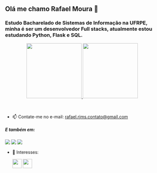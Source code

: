 ## Olá me chamo Rafael Moura 👋
### Estudo Bacharelado de Sistemas de Informação na UFRPE, minha é ser um desenvolvedor Full stacks, atualmente estou estudando Python, Flask e SQL.
<a href="https://github.com/rafaelmos"> 
<div align="center">
  <img height="180em" src="https://github-readme-stats.vercel.app/api?username=rafaelmos&show_icons=true&theme=gruvbox&include_all_commits=true&count_private=true"/>
  <img height="180em" src="https://github-readme-stats.vercel.app/api/top-langs/?username=rafaelmos&layout=compact&langs_count=7&theme=gruvbox"/>
</div>  <br>   <br></a>
  
  
- 📫 Contate-me no e-mail: rafael.rjms.contato@gmail.com
##### E também em:
  
  <div> 
  <a href="https://www.instagram.com/rafaelmos.js/" target="_blank"><img src="https://img.shields.io/badge/-Instagram-%23E4405F?style=for-the-badge&logo=instagram&logoColor=white" target="_blank"></a>
  <a href = "mailto:rafael.rjms.contato@gmail.com"><img src="https://img.shields.io/badge/-Gmail-%23333?style=for-the-badge&logo=gmail&logoColor=white" target="_blank"></a>
  <a href="https://www.linkedin.com/in/rafaelmos-moura/" target="_blank"><img src="https://img.shields.io/badge/-LinkedIn-%230077B5?style=for-the-badge&logo=linkedin&logoColor=white" target="_blank"></a>  
</div></a> 

- 📖 Interesses:

  <div>
  <img height="30em" src="https://img.shields.io/badge/Flask-000000?style=for-the-badge&logo=flask&logoColor=white"/> 
  <img height="30em" src="https://img.shields.io/badge/PostgreSQL-316192?style=for-the-badge&logo=postgresql&logoColor=white"/>
 <!--<img height="30em" src="https://img.shields.io/badge/jQuery-0769AD?style=for-the-badge&logo=jquery&logoColor=white"/>-->
  
</div>



<!--
  <img height="30em" src=""/>
  <a href="https://github.com/rafaelmos">

**Rafaelmos/Rafaelmos** is a ✨ _special_ ✨ repository because its `README.md` (this file) appears on your GitHub profile.

Here are some ideas to get you started:

- 🔭 I’m currently working on ...
- 🌱 I’m currently learning ...
- 👯 I’m looking to collaborate on ...
- 🤔 I’m looking for help with ...
- 💬 Ask me about ...
- 📫 How to reach me: ...
- 😄 Pronouns: ...
- ⚡ Fun fact: ...
-->

<!--
 - 📫 Contact me by email: rafael.rjms.contato@gmail.com

-->
